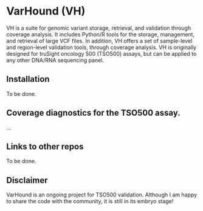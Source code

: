# VarHound (VH)

VH is a suite for genomic variant storage, retrieval, and validation through coverage analysis. It includes Python/R tools
for the storage, management, and retrieval of large VCF files. In addition, VH offers a set of sample-level and region-level
validation tools, through coverage analysis. VH is originally designed for truSight oncology 500 (TSO500) assays, but 
can be applied to any other DNA/RNA sequencing panel.

## Installation

To be done.

## Coverage diagnostics for the TSO500 assay.

...

## Links to other repos

To be done.

## Disclaimer

VarHound is an ongoing project for TSO500 validation. Although I am happy to share the code with the community, it is still in its embryo stage!
